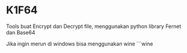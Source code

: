 # K1F64
Tools buat Encrypt dan Decrypt file, menggunakan python library Fernet dan Base64 

Jika ingin merun di windows bisa menggunakan wine ```wine 
